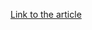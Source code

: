 [Link to the article](https://thehackernews.com/2025/09/how-one-bad-password-ended-158-year-old.html)
